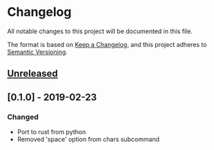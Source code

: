 # Changelog
All notable changes to this project will be documented in this file.

The format is based on [Keep a Changelog](https://keepachangelog.com/en/1.0.0/),
and this project adheres to [Semantic Versioning](https://semver.org/spec/v2.0.0.html).

## [Unreleased]

## [0.1.0] - 2019-02-23

### Changed

- Port to rust from python
- Removed 'space' option from chars subcommand

[Unreleased]: https://github.com/cjbassi/random/compare/0.1.0...HEAD
